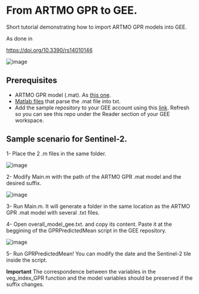 # From ARTMO GPR to GEE.

Short tutorial demonstrating how to import ARTMO GPR models into GEE.

As done in 

https://doi.org/10.3390/rs14010146

![image](https://user-images.githubusercontent.com/9076763/169662944-b7b6f85d-8251-4839-9d97-0b65d3e882fa.png)

## Prerequisites
- ARTMO GPR model (.mat). As [this one](https://github.com/msalinero/ARTMOtoGEE/tree/main/exampleModel).
- [Matlab files](https://github.com/msalinero/ARTMOtoGEE/tree/main/src) that parse the .mat file into txt.
- Add the sample repository to your GEE account using this [link](https://code.earthengine.google.com/?accept_repo=users/msalinero85/ARTMOtoGEE). Refresh so you can see this repo under the Reader section of your GEE workspace.

## Sample scenario for Sentinel-2.
1- Place the 2 .m files in the same folder.

![image](https://user-images.githubusercontent.com/9076763/201688583-46dc78b9-7ef7-4b93-ac91-d1fffabafe52.png)

2- Modify Main.m with the path of the ARTMO GPR .mat model and the desired suffix.

![image](https://user-images.githubusercontent.com/9076763/201688079-072433b8-6585-4879-b55a-c2234c5fd2a4.png)

3- Run Main.m. It will generate a folder in the same location as the ARTMO GPR .mat model with several .txt files.

4- Open overall_model_gee.txt. and copy its content. Paste it at the beggining of the GPRPredictedMean script in the GEE repository.

![image](https://user-images.githubusercontent.com/9076763/201699499-c7fac517-b48d-4e6c-81c0-e0973891b273.png)

5- Run GPRPredictedMean! You can modify the date and the Sentinel-2 tile inside the script.

**Important** The correspondence between the variables in the veg_index_GPR function and the model variables should be preserved if the suffix changes.  


